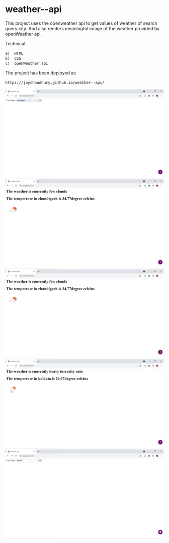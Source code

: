 # weather--api

This project uses the openweather api to get values of weather of search query city.
And also renders meaningful image of the weather provided by openWeather api.

Technical:

    a)  HTML
    b)  CSS
    c)  openWeather api



The project has been deployed at:
 
    https://joychoudhury.github.io/weather--api/
<img src="/img/2.png" >
<img src="/img/3.png" >
<img src="/img/4.png" >
<img src="/img/5.png" >
<img src="/img/6.png" >

